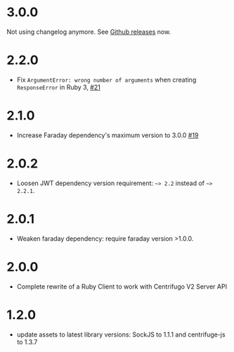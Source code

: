 3.0.0
=====

Not using changelog anymore. See [Github releases](https://github.com/centrifugal/rubycent/releases) now.

2.2.0
=====

* Fix `ArgumentError: wrong number of arguments` when creating `ResponseError` in Ruby 3, [#21](https://github.com/centrifugal/rubycent/pull/21)

2.1.0
=====

* Increase Faraday dependency's maximum version to 3.0.0 [#19](https://github.com/centrifugal/rubycent/pull/19)

2.0.2
=====

* Loosen JWT dependency version requirement: `~> 2.2` instead of `~> 2.2.1`.

2.0.1
=====

* Weaken faraday dependency: require faraday version >1.0.0.

2.0.0
=====

* Complete rewrite of a Ruby Client to work with Centrifugo V2 Server API

1.2.0
=====

* update assets to latest library versions: SockJS to 1.1.1 and centrifuge-js to 1.3.7
